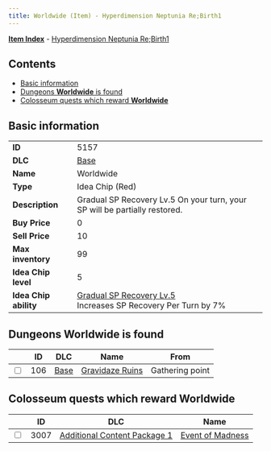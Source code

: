 ```yaml
---
title: Worldwide (Item) - Hyperdimension Neptunia Re;Birth1
---
```


[**Item Index**](/neptunia/rb1/item/index.html) - [Hyperdimension Neptunia Re;Birth1](/neptunia/rb1)

## Contents

- [Basic information](#basic-information)
- [Dungeons **Worldwide** is found](#dungeons-worldwide-is-found)
- [Colosseum quests which reward **Worldwide**](#colosseum-quests-which-reward-worldwide)

## Basic information

|   |   |
| -- | -- |
| **ID** | 5157 |
| **DLC** | [Base](/neptunia/rb1/dlc/1-base.html) |
| **Name** | Worldwide |
| **Type** | Idea Chip (Red) |
| **Description** | Gradual SP Recovery Lv.5 On your turn, your SP will be partially restored. |
| **Buy Price** | 0 |
| **Sell Price** | 10 |
| **Max inventory** | 99 |
| **Idea Chip level** | 5 |
| **Idea Chip ability** | [Gradual SP Recovery Lv.5](/neptunia/rb1/avatar/1-9656-gradual-sp-recovery-lv-5.html)<br />Increases SP Recovery Per Turn by 7% |


## Dungeons **Worldwide** is found

|    | ID | DLC | Name | From |
| -- | -- | --- | ---- | ---- |
| <input type="checkbox" id="rb1-dungeon-1-106" class="trackbox" /> | 106 | [Base](/neptunia/rb1/dlc/1-base.html) | [Gravidaze Ruins](/neptunia/rb1/dungeon/1-106-gravidaze-ruins.html) | Gathering point |


## Colosseum quests which reward **Worldwide**

|    | ID | DLC | Name |
| -- | -- | --- | ---- |
| <input type="checkbox" id="rb1-colosseum-10-3007" class="trackbox" /> | 3007 | [Additional Content Package 1](/neptunia/rb1/dlc/10-pack1.html) | [Event of Madness](/neptunia/rb1/colosseum/10-3007-event-of-madness.html) |

